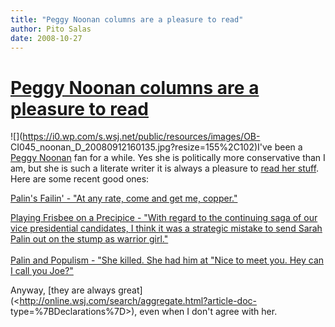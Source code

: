 ```yaml
---
title: "Peggy Noonan columns are a pleasure to read"
author: Pito Salas
date: 2008-10-27
---
```

# [Peggy Noonan columns are a pleasure to read](None)




![](https://i0.wp.com/s.wsj.net/public/resources/images/OB-
CI045_noonan_D_20080912160135.jpg?resize=155%2C102)I've been a [Peggy
Noonan](<http://online.wsj.com/public/page/peggy-noonan.html>) fan for a
while. Yes she is politically more conservative than I am, but she is such a
literate writer it is always a pleasure to [read her
stuff](<http://www.peggynoonan.com/archive.php?archive=2>). Here are some
recent good ones:

[Palin's Failin' - "At any rate, come and get me,
copper."](<http://online.wsj.com/article/SB122419210832542317.html>)

[Playing Frisbee on a Precipice - "With regard to the continuing saga of our
vice presidential candidates, I think it was a strategic mistake to send Sarah
Palin out on the stump as warrior girl."  
](<http://online.wsj.com/article/SB122359863551021415.html>)  
[Palin and Populism - "She killed. She had him at "Nice to meet you. Hey can I
call you Joe?"](<http://online.wsj.com/article/SB122300786229301597.html>)

Anyway, [they are always
great](<http://online.wsj.com/search/aggregate.html?article-doc-
type=%7BDeclarations%7D>), even when I don't agree with her.


